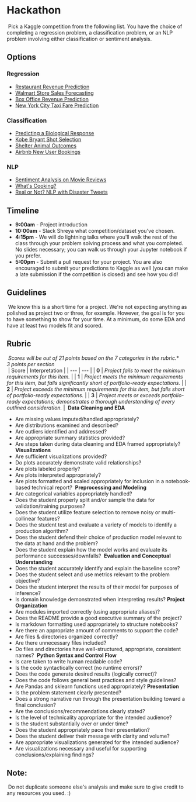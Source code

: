 # Hackathon
​
Pick a Kaggle competition from the following list. You have the choice of completing a regression problem, a classification problem, or an NLP problem involving either classification or sentiment analysis.
​
## Options
### Regression
- [Restaurant Revenue Prediction](https://www.kaggle.com/c/restaurant-revenue-prediction)
- [Walmart Store Sales Forecasting](https://www.kaggle.com/c/walmart-recruiting-store-sales-forecasting)
- [Box Office Revenue Prediction](https://www.kaggle.com/c/tmdb-box-office-prediction)
- [New York City Taxi Fare Prediction](https://www.kaggle.com/c/new-york-city-taxi-fare-prediction)
​
### Classification
- [Predicting a Biological Response](https://www.kaggle.com/c/bioresponse/data)
- [Kobe Bryant Shot Selection](https://www.kaggle.com/c/kobe-bryant-shot-selection)
- [Shelter Animal Outcomes](https://www.kaggle.com/c/shelter-animal-outcomes)
- [Airbnb New User Bookings](https://www.kaggle.com/c/airbnb-recruiting-new-user-bookings)
​
### NLP
- [Sentiment Analysis on Movie Reviews](https://www.kaggle.com/c/sentiment-analysis-on-movie-reviews)
- [What's Cooking?](https://www.kaggle.com/c/whats-cooking)
- [Real or Not? NLP with Disaster Tweets](https://www.kaggle.com/c/nlp-getting-started/)
​
## Timeline
- **9:00am** - Project introduction
- **10:00am** - Slack Shreya what competition/dataset you've chosen.
- **4:15pm** - We will do lightning talks where you'll walk the rest of the class through your problem solving process and what you completed. No slides necessary; you can walk us through your Jupyter notebook if you prefer.
- **5:00pm** - Submit a pull request for your project. You are also encouraged to submit your predictions to Kaggle as well (you can make a late submission if the competition is closed) and see how you did!
​
## Guidelines
​
We know this is a short time for a project. We're not expecting anything as polished as project two or three, for example. However, the goal is for you to have something to show for your time. At a minimum, do some EDA and have at least two models fit and scored.
​
## Rubric
​
*Scores will be out of 21 points based on the 7 categories in the rubric.** <br>
*3 points per section*<br>
​
| Score | Interpretation |
| --- | --- |
| **0** | *Project fails to meet the minimum requirements for this item.* |
| **1** | *Project meets the minimum requirements for this item, but falls significantly short of portfolio-ready expectations.* |
| **2** | *Project exceeds the minimum requirements for this item, but falls short of portfolio-ready expectations.* |
| **3** | *Project meets or exceeds portfolio-ready expectations; demonstrates a thorough understanding of every outlined consideration.* |
​
**Data Cleaning and EDA**
- Are missing values imputed/handled appropriately?
- Are distributions examined and described?
- Are outliers identified and addressed?
- Are appropriate summary statistics provided?
- Are steps taken during data cleaning and EDA framed appropriately?
​
**Visualizations**
- Are sufficient visualizations provided?
- Do plots accurately demonstrate valid relationships?
- Are plots labeled properly?
- Are plots interpreted appropriately?
- Are plots formatted and scaled appropriately for inclusion in a notebook-based technical report?
​
**Preprocessing and Modeling**
- Are categorical variables appropriately handled?
- Does the student properly split and/or sample the data for validation/training purposes?
- Does the student utilize feature selection to remove noisy or multi-collinear features?
- Does the student test and evaluate a variety of models to identify a production algorithm?
- Does the student defend their choice of production model relevant to the data at hand and the problem?
- Does the student explain how the model works and evaluate its performance successes/downfalls?
​
**Evaluation and Conceptual Understanding**
- Does the student accurately identify and explain the baseline score?
- Does the student select and use metrics relevant to the problem objective?
- Does the student interpret the results of their model for purposes of inference?
- Is domain knowledge demonstrated when interpreting results?
​
**Project Organization**
- Are modules imported correctly (using appropriate aliases)?
- Does the README provide a good executive summary of the project?
- Is markdown formatting used appropriately to structure notebooks?
- Are there an appropriate amount of comments to support the code?
- Are files & directories organized correctly?
- Are there unnecessary files included?
- Do files and directories have well-structured, appropriate, consistent names?
​
**Python Syntax and Control Flow**
- Is care taken to write human readable code?
- Is the code syntactically correct (no runtime errors)?
- Does the code generate desired results (logically correct)?
- Does the code follows general best practices and style guidelines?
- Are Pandas and sklearn functions used appropriately?
​
**Presentation**
- Is the problem statement clearly presented?
- Does a strong narrative run through the presentation building toward a final conclusion?
- Are the conclusions/recommendations clearly stated?
- Is the level of technicality appropriate for the intended audience?
- Is the student substantially over or under time?
- Does the student appropriately pace their presentation?
- Does the student deliver their message with clarity and volume?
- Are appropriate visualizations generated for the intended audience?
- Are visualizations necessary and useful for supporting conclusions/explaining findings?
​
## Note:
​
Do not duplicate someone else's analysis and make sure to give credit to any resources you used. :)
​
